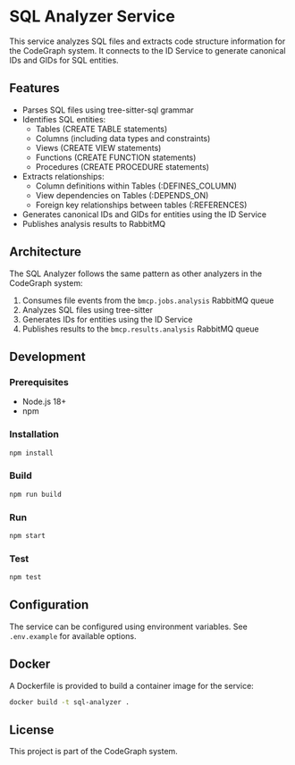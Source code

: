 # SQL Analyzer Service

This service analyzes SQL files and extracts code structure information for the CodeGraph system. It connects to the ID Service to generate canonical IDs and GIDs for SQL entities.

## Features

- Parses SQL files using tree-sitter-sql grammar
- Identifies SQL entities:
  - Tables (CREATE TABLE statements)
  - Columns (including data types and constraints)
  - Views (CREATE VIEW statements)
  - Functions (CREATE FUNCTION statements)
  - Procedures (CREATE PROCEDURE statements)
- Extracts relationships:
  - Column definitions within Tables (:DEFINES_COLUMN)
  - View dependencies on Tables (:DEPENDS_ON)
  - Foreign key relationships between tables (:REFERENCES)
- Generates canonical IDs and GIDs for entities using the ID Service
- Publishes analysis results to RabbitMQ

## Architecture

The SQL Analyzer follows the same pattern as other analyzers in the CodeGraph system:

1. Consumes file events from the `bmcp.jobs.analysis` RabbitMQ queue
2. Analyzes SQL files using tree-sitter
3. Generates IDs for entities using the ID Service
4. Publishes results to the `bmcp.results.analysis` RabbitMQ queue

## Development

### Prerequisites

- Node.js 18+
- npm

### Installation

```bash
npm install
```

### Build

```bash
npm run build
```

### Run

```bash
npm start
```

### Test

```bash
npm test
```

## Configuration

The service can be configured using environment variables. See `.env.example` for available options.

## Docker

A Dockerfile is provided to build a container image for the service:

```bash
docker build -t sql-analyzer .
```

## License

This project is part of the CodeGraph system.